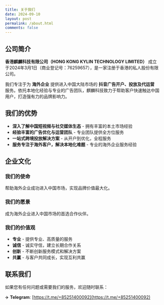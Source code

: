 ```yaml
---
title: 关于我们
date: 2024-09-10
layout: post
permalink: /about.html
comments: false
---
```


## 公司简介

**香港麒麟科技有限公司（HONG KONG KYLIN TECHNOLOGY LIMITED）** 成立于2024年3月1日（商业登记号：76259657），是一家注册于香港的私人股份有限公司。

我们专注于为 **海外企业** 提供进入中国大陆市场的 **抖音广告开户、投放及代运营** 服务。依托本地化经验与专业的广告团队，麒麟科技致力于帮助客户快速触达中国用户，打造强有力的品牌影响力。

## 我们的优势

* **深入了解中国短视频与社交媒体生态** - 拥有丰富的本土市场经验
* **经验丰富的广告优化与运营团队** - 专业团队提供全方位服务
* **一站式跨境投放解决方案** - 从开户到优化，全程服务
* **服务专注于海外客户，解决本地化难题** - 专业的海外企业服务经验

## 企业文化

### 我们的使命
帮助海外企业成功进入中国市场，实现品牌价值最大化。

### 我们的愿景
成为海外企业进入中国市场的首选合作伙伴。

### 我们的价值观
- **专业** - 提供专业、高质量的服务
- **诚信** - 诚实守信，建立长期合作关系
- **创新** - 不断创新服务模式和解决方案
- **共赢** - 与客户共同成长，实现互利共赢

## 联系我们

如果您有任何问题或需要我们的服务，欢迎随时联系：

✈️ **Telegram**: [https://t.me/+85251400092](https://t.me/+85251400092)